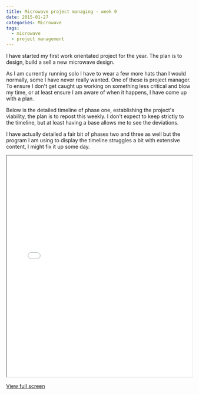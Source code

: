 ```yaml
---
title: Microwave project managing - week 0
date: 2015-01-27
categories: Microwave
tags:
  - microwave
  - project management
---
```

					
I have started my first work orientated project for the year. The plan is to design, build a sell a new microwave design.

As I am currently running solo I have to wear a few more hats than I would normally, some I have never really wanted. One of these is project manager. To ensure I don't get caught up working on something less critical and blow my time, or at least ensure I am aware of when it happens, I have come up with a plan.

Below is the detailed timeline of phase one, establishing the project's viability, the plan is to repost this weekly. I don't expect to keep strictly to the timeline, but at least having a base allows me to see the deviations.

I have actually detailed a fair bit of phases two and three as well but the program I am using to display the timeline struggles a bit with extensive content, I might fix it up some day.

<p><iframe width="100%" height="600px" src="/microwave_plan/index.html?date=20150122"></iframe></p>
<p><a href="/microwave_plan/index.html?date=20150122">View full screen</a></p>
